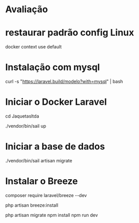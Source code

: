 # Avaliação

# restaurar padrão config Linux

docker context use default

# Instalação com mysql

curl -s "https://laravel.build/modelo?with=mysql" | bash

# Iniciar o Docker Laravel

cd Jaquetasltda
 
./vendor/bin/sail up

# Iniciar a base de dados

./vendor/bin/sail artisan migrate

# Instalar o Breeze

composer require laravel/breeze --dev

php artisan breeze:install
 
php artisan migrate
npm install
npm run dev